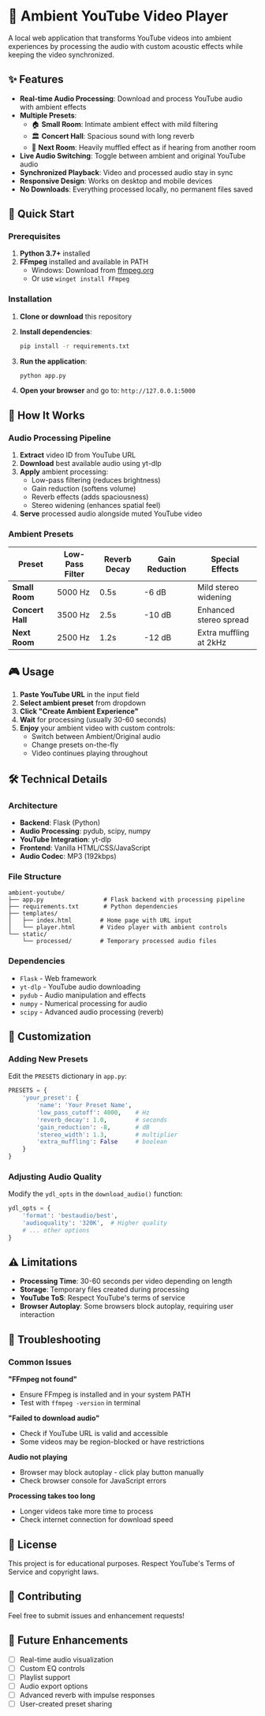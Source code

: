 # 🎥 Ambient YouTube Video Player

A local web application that transforms YouTube videos into ambient experiences by processing the audio with custom acoustic effects while keeping the video synchronized.

## ✨ Features

- **Real-time Audio Processing**: Download and process YouTube audio with ambient effects
- **Multiple Presets**: 
  - 🏠 **Small Room**: Intimate ambient effect with mild filtering
  - 🏛️ **Concert Hall**: Spacious sound with long reverb
  - 🚪 **Next Room**: Heavily muffled effect as if hearing from another room
- **Live Audio Switching**: Toggle between ambient and original YouTube audio
- **Synchronized Playback**: Video and processed audio stay in sync
- **Responsive Design**: Works on desktop and mobile devices
- **No Downloads**: Everything processed locally, no permanent files saved

## 🚀 Quick Start

### Prerequisites

1. **Python 3.7+** installed
2. **FFmpeg** installed and available in PATH
   - Windows: Download from [ffmpeg.org](https://ffmpeg.org/download.html)
   - Or use `winget install FFmpeg`

### Installation

1. **Clone or download** this repository
2. **Install dependencies**:
   ```bash
   pip install -r requirements.txt
   ```

3. **Run the application**:
   ```bash
   python app.py
   ```

4. **Open your browser** and go to: `http://127.0.0.1:5000`

## 🎵 How It Works

### Audio Processing Pipeline

1. **Extract** video ID from YouTube URL
2. **Download** best available audio using yt-dlp
3. **Apply** ambient processing:
   - Low-pass filtering (reduces brightness)
   - Gain reduction (softens volume)
   - Reverb effects (adds spaciousness)
   - Stereo widening (enhances spatial feel)
4. **Serve** processed audio alongside muted YouTube video

### Ambient Presets

| Preset | Low-Pass Filter | Reverb Decay | Gain Reduction | Special Effects |
|--------|----------------|--------------|----------------|-----------------|
| **Small Room** | 5000 Hz | 0.5s | -6 dB | Mild stereo widening |
| **Concert Hall** | 3500 Hz | 2.5s | -10 dB | Enhanced stereo spread |
| **Next Room** | 2500 Hz | 1.2s | -12 dB | Extra muffling at 2kHz |

## 🎮 Usage

1. **Paste YouTube URL** in the input field
2. **Select ambient preset** from dropdown
3. **Click "Create Ambient Experience"**
4. **Wait** for processing (usually 30-60 seconds)
5. **Enjoy** your ambient video with custom controls:
   - Switch between Ambient/Original audio
   - Change presets on-the-fly
   - Video continues playing throughout

## 🛠️ Technical Details

### Architecture
- **Backend**: Flask (Python)
- **Audio Processing**: pydub, scipy, numpy
- **YouTube Integration**: yt-dlp
- **Frontend**: Vanilla HTML/CSS/JavaScript
- **Audio Codec**: MP3 (192kbps)

### File Structure
```
ambient-youtube/
├── app.py                 # Flask backend with processing pipeline
├── requirements.txt       # Python dependencies
├── templates/
│   ├── index.html        # Home page with URL input
│   └── player.html       # Video player with ambient controls
└── static/
    └── processed/        # Temporary processed audio files
```

### Dependencies
- `Flask` - Web framework
- `yt-dlp` - YouTube audio downloading
- `pydub` - Audio manipulation and effects
- `numpy` - Numerical processing for audio
- `scipy` - Advanced audio processing (reverb)

## 🔧 Customization

### Adding New Presets

Edit the `PRESETS` dictionary in `app.py`:

```python
PRESETS = {
    'your_preset': {
        'name': 'Your Preset Name',
        'low_pass_cutoff': 4000,    # Hz
        'reverb_decay': 1.0,        # seconds
        'gain_reduction': -8,       # dB
        'stereo_width': 1.3,        # multiplier
        'extra_muffling': False     # boolean
    }
}
```

### Adjusting Audio Quality

Modify the `ydl_opts` in the `download_audio()` function:

```python
ydl_opts = {
    'format': 'bestaudio/best',
    'audioquality': '320K',  # Higher quality
    # ... other options
}
```

## ⚠️ Limitations

- **Processing Time**: 30-60 seconds per video depending on length
- **Storage**: Temporary files created during processing
- **YouTube ToS**: Respect YouTube's terms of service
- **Browser Autoplay**: Some browsers block autoplay, requiring user interaction

## 🐛 Troubleshooting

### Common Issues

**"FFmpeg not found"**
- Ensure FFmpeg is installed and in your system PATH
- Test with `ffmpeg -version` in terminal

**"Failed to download audio"**
- Check if YouTube URL is valid and accessible
- Some videos may be region-blocked or have restrictions

**Audio not playing**
- Browser may block autoplay - click play button manually
- Check browser console for JavaScript errors

**Processing takes too long**
- Longer videos take more time to process
- Check internet connection for download speed

## 📝 License

This project is for educational purposes. Respect YouTube's Terms of Service and copyright laws.

## 🤝 Contributing

Feel free to submit issues and enhancement requests!

## 🎯 Future Enhancements

- [ ] Real-time audio visualization
- [ ] Custom EQ controls
- [ ] Playlist support
- [ ] Audio export options
- [ ] Advanced reverb with impulse responses
- [ ] User-created preset sharing
